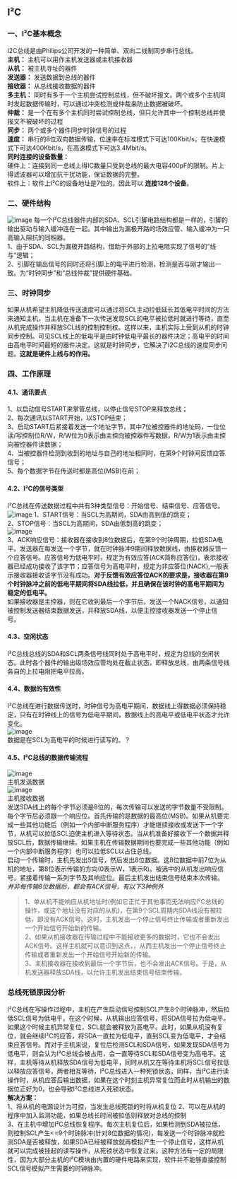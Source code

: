I²C
---

### 一、I²C基本概念

I2C总线是由Philips公司开发的一种简单、双向二线制同步串行总线。  
**主机：** 主机可以用作主机发送器或主机接收器  
**从机：** 被主机寻址的器件  
**发送器：** 发送数据到总线的器件  
**接收器：** 从总线接收数据的器件  
**多主机：** 同时有多于一个主机尝试控制总线，但不破坏报文。两个或多个主机同时发起数据传输时，可以通过冲突检测或仲裁来防止数据被破坏。  
**仲裁：** 是一个在有多个主机同时尝试控制总线，但只允许其中一个控制总线并使报文不被破坏的过程  
**同步：** 两个或多个器件同步时钟信号的过程  
**速度：** 串行的8位双向数据传输，位速率在标准模式下可达100Kbit/s，在快速模式下可达400Kbit/s，在高速模式下可达3.4Mbit/s。  
**同时连接的设备数量：**  
硬件上：连接到同一总线上得IC数量只受到总线的最大电容400pF的限制。片上得滤波器可以增加抗干扰功能，保证数据的完整。  
软件上：软件上I²C的设备地址是7位的，因此可以 **连接128个设备**。

### 二、硬件结构

![image](C:TsinghuaNotesLinux_notes主机接收数据.PNG) 每一个I²C总线器件内部的SDA、SCL引脚电路结构都是一样的，引脚的输出驱动与输入缓冲连在一起。其中输出为漏极开路的场效应管、输入缓冲为一只高输入阻抗的同相器。  
1、由于SDA、SCL为漏极开路结构，借助于外部的上拉电阻实现了信号的“线与”逻辑；  
2、引脚在输出信号的同时还将引脚上的电平进行检测，检测是否与刚才输出一致。为“时钟同步”和“总线仲裁”提供硬件基础。

### 三、时钟同步

如果从机希望主机降低传送速度可以通过将SCL主动拉低延长其低电平时间的方法来通知主机，当主机在准备下一次传送发现SCL的电平被拉低时就进行等待，直至从机完成操作并释放SCL线的控制控制权。这样以来，主机实际上受到从机的时钟同步控制。可见SCL线上的低电平是由时钟低电平最长的器件决定；高电平的时间由高电平时间最短的器件决定。这就是时钟同步，它解决了I2C总线的速度同步问题。**这就是硬件上线与的作用。**

### 四、工作原理

#### 4.1、通讯要点

1、以启动信号START来掌管总线，以停止信号STOP来释放总线；  
2、每次通讯以START开始，以STOP结束；  
3、启动START后紧接着发送一个地址字节，其中7位被控器件的地址码，一位位读/写控制位R/W，R/W位为0表示由主控向被控器件写数据，R/W为1表示由主控向被控器件读数据；  
4、当被控器件检测到收到的地址与自己的地址相同时，在第9个时钟间反馈应答信号；  
5、每个数据字节在传送时都是高位(MSB)在前；

#### 4.2、I²C的信号类型

I²C总线在传送数据过程中共有3种类型信号：开始信号、结束信号、应答信号。  
![image](C:UsersTsinghuaDesktop1.png) 1、START信号：当SCL为高期间，SDA由高到低的跳变；  
2、STOP信号：当SCL为高期间，SDA由低到高的跳变；  
![image](C:UsersTsinghuaDesktop2.png)  
3、ACK响应信号：接收器在接收到8位数据后，在第9个时钟周期，拉低SDA电平。发送器在每发送一个字节，就在时钟脉冲9期间释放数据线，由接收器反馈一个应答信号。应答信号为低电平时，规定为有效应答(ACK简称应答位)，表示接收器已经成功接收了该字节；应答信号为高电平时，规定为非应答位(NACK),一般表示接收器接收该字节没有成功。**对于反馈有效应答位ACK的要求是，接收器在第9个时钟脉冲之前的低电平期间将SDA线拉低，并且确保在该时钟的高电平期间为稳定的低电平。**  
如果接收器是主控器，则在它收到最后一个字节后，发送一个NACK信号，以通知被控制发送器结束数据发送，并释放SDA线，以便主控接收器发送一个停止信号。

#### 4.3、空闲状态

I²C总线总线的SDA和SCL两条信号线同时处于高电平时，规定为总线的空闲状态。此时各个器件的输出级场效应管均处在截止状态，即释放总线，由两条信号线各自的上拉电阻把电平拉高。

#### 4.4、数据的有效性

I²C总线在进行数据传送时，时钟信号为高电平期间，数据线上得数据必须保持稳定，只有在时钟线上的信号为低电平期间，数据线上的高电平或低电平状态才允许变化。  
![image](C:UsersTsinghuaDesktop3.png)  
数据是在SCL为高电平的时候进行读写的。？

#### 4.5、I²C总线的数据传输流程

![image](C:UsersTsinghuaDesktop4.png)  
主机发送数据  
![image]()  
主机接收数据  
发送SDA线上的每个字节必须是8位的，每次传输可以发送的字节数量不受限制。每个字节后必须跟一个响应位。首先传输的是数据的最高位(MSB)。如果从机要完成一些其他功能后（例如一个内部中断服务程序）才能继续接收或发送下一个字节，从机可以拉低SCL迫使主机进入等待状态。当从机准备好接收下一个数据并释放SCL后，数据传输继续。如果主机在传输数据期间也要完成一些其他功能（例如一个内部中断服务程序）也可以拉低SCL以占住总线。  
启动一个传输时，主机先发出S信号，然后发出8位数据。这8位数据中前7位为从机的地址，第8位表示传输的方向(0表示W，1表示R)。被选中的从机发出响应信号。紧接着传输一系列字节及其响应位。最后主机发出结束信号结束本次传输。  
*并非每传输8位数据后，都会有ACK信号，有以下3种例外*  
 > 1、单从机不能响应从机地址时(例如它正忙于其他事而无法响应I²C总线的操作，或这个地址没有对应的从机)，在第9个SCL周期内SDA线没有被拉低，即没有ACK信号。这时，主机发出一个停止信号终止传输或者重新发出一个开始信号开始新的传输。  
> 2、如果从机接收器在传输过程中不能接收更多的数据时，它也不会发出ACK信号。这样主机就可以意识到这点，，从而主机发出一个停止信号终止传输或者重新发出一个开始信号开始新的传输。  
> 3、主机接收器在接收到最后一个字节后，也不会发出ACK信号。于是，从机发送器释放SDA线，以允许主机发出结束信号结束传输。

### 总线死锁原因分析

I²C总线在写操作过程中，主机在产生启动信号控制SCL产生8个时钟脉冲，然后拉低SCL信号为低电平，在这个时候，从机输出应答信号，将SDA信号拉为低电平。如果这个时候主机异常复位，SCL就会被释放为高电平。此时，如果从机没有复位，就会继续I²C的应答，将SDA一直拉为低电平，直到SCL变为低电平，才会结束应答信号。而对于主机来说，复位后检测SCL和SDA信号，如果发现SDA信号为低电平，则会认为I²C总线会被占用，会一直等待SCL和SDA信号变为高电平。这样，主机等待从机释放SDA信号为低电平，同时从机又在等待主机将SCL信号拉低以释放应答信号，两者相互等待，I²C总线进入一种死锁状态。同样，当I²C进行读操作时，从机应答后输出数据，如果在这个时刻主机异常复位而此时从机输出的数据位正好为0，也会导致I²C总线进入死锁状态。  
**解决方案：**  
1、将从机的电源设计为可控，当发生总线死锁的时将从机复位 2、可以在从机的程序中加入监测功能，如果总线长时间被拉低则释放对总线的控制  
3、在主机中增加I²C总线恢复程序。每次主机复位后，如果检测到SDA被拉低，则控制SCL产生<=9个时钟脉冲(针对8位数据的情况)，每发送一个时钟脉冲就检测SDA是否被释放，如果SDA已经被释放就再模拟产生一个停止信号，这样从机就可以完成被挂起的读写操作，从死锁状态中恢复过来。这种方法有一定的局限性，因为大部分主机的I²C模块由内置的硬件电路来实现，软件并不能够直接控制SCL信号模拟产生需要的时钟脉冲。
